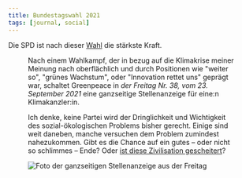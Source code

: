 ```yaml
---
title: Bundestagswahl 2021
tags: [journal, social]
---
```

Die SPD ist nach dieser [Wahl](https://www.bundeswahlleiter.de/bundestagswahlen/2021/ergebnisse/bund-99.html) die stärkste Kraft.

<figure class="lg:split-1-4 lg:bleed">
<figcaption><p>Nach einem Wahlkampf, der in bezug auf die Klimakrise meiner Meinung nach oberflächlich und durch Positionen wie "weiter so", "grünes Wachstum", oder "Innovation rettet uns" geprägt war, schaltet Greenpeace in <em>der Freitag Nr. 38, vom 23. September 2021</em> eine ganzseitige Stellenanzeige für eine:n Klimakanzler:in.</p><p>Ich denke, keine Partei wird der Dringlichkeit und Wichtigkeit des sozial-ökologischen Problems bisher gerecht. Einige sind weit daneben, manche versuchen dem Problem zumindest nahezukommen. Gibt es die Chance auf ein gutes – oder nicht so schlimmes – Ende? Oder <a href="https://www.perlentaucher.de/buch/samuel-alexander-rupert-read/diese-zivilisation-ist-gescheitert.html">ist diese Zivilisation gescheitert</a>?</p></figcaption>
<img src="/img/journal/IMG_1236.jpg" alt="Foto der ganzseitigen Stellenanzeige aus der Freitag"></figure>



